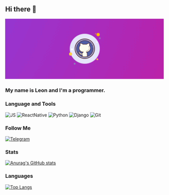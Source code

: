 ## Hi there 👋

[![Header](https://github.com/Orsofey/orsofey/blob/main/assets/Screenshot_166.png)](https://t.me/orsofey)

### My name is Leon and I'm a programmer.

### Language and Tools
![JS](https://img.shields.io/badge/-JS-090909?style=for-the-badge&logo=JavaScript&logoColor=ellow)
![ReactNative](https://img.shields.io/badge/-React-090909?style=for-the-badge&logo=React&logoColor=47C5FB)
![Python](https://img.shields.io/badge/-Python-090909?style=for-the-badge&logo=Python&logoColor=47C5FB)
![Django](https://img.shields.io/badge/-Django-090909?style=for-the-badge&logo=Django&logoColor=21EA93)
![Git](https://img.shields.io/badge/-git-090909?style=for-the-badge&logo=git&logoColor=F36208)


### Follow Me

[![Telegram](https://img.shields.io/badge/-Telegram-090909?style=for-the-badge&logo=Telegram&logoColor=4ED7ED)](https://t.me/xxxyyyzzzlol)
<!--[![Vk](https://img.shields.io/badge/-Vk-090909?style=for-the-badge&logo=Vk&logoColor=4ED7ED)](https://vk.com/orsofey)-->
<!--[![Instagram](https://img.shields.io/badge/-Instagram-090909?style=for-the-badge&logo=instagram&logoColor=F6069F)](https://www.instagram.com/orsofey/)-->

### Stats
[![Anurag's GitHub stats](https://github-readme-stats.vercel.app/api?username=arsenycrack&show_icons=true&theme=tokyonight)](https://github.com/anuraghazra/github-readme-stats)

### Languages
[![Top Langs](https://github-readme-stats.vercel.app/api/top-langs/?username=arsenycrack&theme=tokyonight)](https://github.com/anuraghazra/github-readme-stats)
